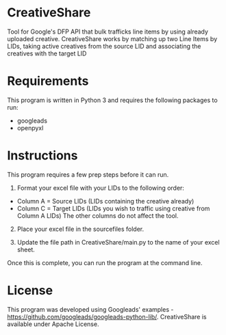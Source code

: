 # CreativeShare
Tool for Google's DFP API that bulk trafficks line items by using already uploaded creative.
CreativeShare works by matching up two Line Items by LIDs, taking active creatives from the source LID and 
associating the creatives with the target LID

# Requirements
This program is written in Python 3 and requires the following packages to run:
- googleads
- openpyxl

# Instructions
This program requires a few prep steps before it can run. 

1. Format your excel file with your LIDs to the following order:
  - Column A = Source LIDs (LIDs containing the creative already)
  - Column C = Target LIDs (LIDs you wish to traffic using creative from Column A LIDs)
  The other columns do not affect the tool.
  
2. Place your excel file in the sourcefiles folder.

3. Update the file path in CreativeShare/main.py to the name of your excel sheet.

Once this is complete, you can run the program at the command line. 

# License
This program was developed using Googleads' examples - https://github.com/googleads/googleads-python-lib/.
CreativeShare is available under Apache License.


